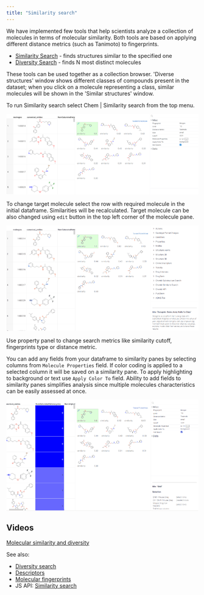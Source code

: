 ```yaml
---
title: "Similarity search"
---
```


We have implemented few tools that help scientists analyze a collection of molecules in terms of molecular similarity.
Both tools are based on applying different distance metrics
(such as Tanimoto) to fingerprints.

* [Similarity Search](similarity-search.md) - finds structures similar to the specified one
* [Diversity Search](diversity-search.md) - finds N most distinct molecules

These tools can be used together as a collection browser. 'Diverse structures' window shows different classes of
compounds present in the dataset; when you click on a molecule representing a class, similar molecules will be shown in
the 'Similar structures' window.

To run Similarity search select Chem | Similarity search from the top menu.

![similarity_search](img/similarity_search.png)

To change target molecule select the row with required molecule in the initial dataframe. Similarities will be recalculated.
Target molecule can be also changed using `edit` button in the top left corner of the molecule pane.

![similarity_search_sketch_target](img/similarity_search_sketch_target.gif)

Use property panel to change search metrics like similarity cutoff, fingerprints type or distance metric.

You can add any fields from your dataframe to similarity panes by selecting columns from `Molecule Properties` field.
If color coding is applied to a selected column it will be saved on a similarity pane. To apply highlighting to background
or text use `Apply Color To` field.
Ability to add fields to similarity panes simplifies analysis since multiple molecules characteristics can be easily
assessed at once.

![similarity_search_add_fields](img/similarity_search_add_fields.gif)

## Videos

[Molecular similarity and diversity](https://www.youtube.com/watch?v=wCdzD64plEo)

See also:

* [Diversity search](diversity-search.md)
* [Descriptors](descriptors.md)
* [Molecular fingerprints](fingerprints.md)
* JS API: [Similarity search](https://public.datagrok.ai/js/samples/domains/chem/similarity-search)
